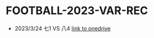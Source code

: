 # FOOTBALL-2023-VAR-REC

- 2023/3/24 七1 VS 八4 [link to onedrive](https://storage.live.com/downloadfiles/V1/Zip?application=1141147648)
